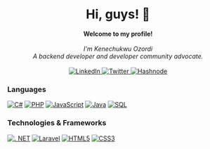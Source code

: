 <h1 align="center">Hi, guys! 🚀</h1>

<p align="center">
    <b>Welcome to my profile!</b><br><br>
    <i>
        I'm Kenechukwu Ozordi<br>
        A backend developer and developer community advocate.<br>
    </i><br>
    <a href="https://www.linkedin.com/in/ken-ozordi">
        <img src="https://img.shields.io/badge/LinkedIn-blue?style=flat-square&logo=linkedin" alt="LinkedIn">
    </a>
    <a href="https://twitter.com/ozordi_ken">
        <img src="https://img.shields.io/badge/Twitter-blue?style=flat-square&logo=twitter" alt="Twitter">
    </a>
    <a href="https://hashnode.com/@OzordiKen">
        <img src="https://img.shields.io/badge/Hashnode-blue?style=flat-square&logo=Hashnode" alt="Hashnode">
    </a>
</p>

### Languages
[![C#](https://img.shields.io/badge/csharp-black?style=for-the-badge&logo=csharp)](https://github.com/kenozordi)
[![PHP](https://img.shields.io/badge/php-black?style=for-the-badge&logo=php)](https://github.com/kenozordi)
[![JavaScript](https://img.shields.io/badge/javascript-black?style=for-the-badge&logo=javascript)](https://github.com/kenozordi)
[![Java](https://img.shields.io/badge/java-black?style=for-the-badge&logo=openjdk)](https://github.com/kenozordi)
[![SQL](https://img.shields.io/badge/sql-black?style=for-the-badge&logo=mysql)](https://github.com/kenozordi)

### Technologies & Frameworks
[![. NET](https://img.shields.io/badge/dotnet-black?style=for-the-badge&logo=dotnet)](https://github.com/kenozordi)
[![Laravel](https://img.shields.io/badge/laravel-black?style=for-the-badge&logo=laravel)](https://github.com/kenozordi)
[![HTML5](https://img.shields.io/badge/html5-black?style=for-the-badge&logo=html5)](https://github.com/kenozordi)
[![CSS3](https://img.shields.io/badge/css3-black?style=for-the-badge&logo=css3)](https://github.com/kenozordi)
<!--

<details>
<p align="center">
  <a href="https://github.com/wervlad">
    <img src="http://github-profile-summary-cards.vercel.app/api/cards/profile-details?username=kenozordi&theme=transparent" />
  </a>
  <a href="https://github.com/wervlad">
    <img src="https://github-readme-streak-stats.herokuapp.com/?user=kenozordi&hide_border=true&card_width=338&theme=transparent" />
  </a>
  <a href="https://github.com/wervlad">
    <img src="http://github-profile-summary-cards.vercel.app/api/cards/stats?username=kenozordi&theme=transparent" />
  </a>
  <a href="https://github.com/wervlad">
    <img src="https://github-readme-stats.vercel.app/api/top-langs/?username=kenozordi&langs_count=10&exclude_repo=&hide=jupyter%20notebook,vim%20script,cmake,makefile,batchfile,emacs%20lisp,css,html&layout=default&card_width=699&hide_border=true&theme=transparent" />
  </a>
</p>
</details>

<p align="center">
  <a href="https://github.com/wervlad">
    <img src="https://komarev.com/ghpvc/?username=kenozordi&color=blue&style=flat)" />
  </a>
</p>
-->

<!--

- 🔭 I’m currently working on ...
- 🌱 I’m currently learning ...
- 👯 I’m looking to collaborate on ...
- 🤔 I’m looking for help with ...
- 💬 Ask me about ...
- 📫 How to reach me: ...
- 😄 Pronouns: ...
- ⚡ Fun fact: ...
-->

